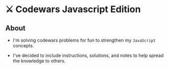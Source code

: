 # ⚔️ Codewars Javascript Edition

## About
- I'm solving codewars problems for fun to strengthen my `JavaScript` concepts.

- I've decided to include instructions, solutions, and notes to help spread the knowledge to others.


